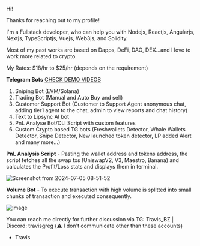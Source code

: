 Hi!

Thanks for reaching out to my profile!

I'm a Fullstack developer, who can help you with Nodejs, Reactjs, Angularjs, Nextjs, TypeScriptjs, Vuejs, Web3js, and Solidity.

Most of my past works are based on Dapps, DeFi, DAO, DEX...and I love to work more related to crypto.

My Rates: $18/hr to $25/hr (depends on the requirement)

**Telegram Bots** [CHECK DEMO VIDEOS](https://drive.google.com/drive/folders/1iDwVjJkbFJnldSrx2Tz3sb8NT8xTPZMM?usp=sharing)
1. Sniping Bot (EVM/Solana)
2. Trading Bot (Manual and Auto Buy and sell)
3. Customer Support Bot (Customer to Support Agent anonymous chat, adding tier1 agent to the chat, admin to view reports and chat history)
4. Text to Lipsync AI bot
5. PnL Analyse Bot/CLI Script with custom features
6. Custom Crypto based TG bots (Freshwallets Detector, Whale Wallets Detector, Snipe Detector, New launched token detector, LP added Alert and many more...)

**PnL Analysis Script** - Pasting the wallet address and tokens address, the script fetches all the swap txs (UniswapV2, V3, Maestro, Banana) and calculates the Profit/Loss stats and displays them in terminal.

![Screenshot from 2024-07-05 08-51-52](https://github.com/TrasherTravis/TrasherTravis/assets/69963432/f4ee4ac9-49f3-4afa-8775-4229d4780e1b)


**Volume Bot** - To execute transaction with high volume is splitted into small chunks of transaction and executed consequently.

   ![image](https://github.com/TrasherTravis/TrasherTravis/assets/69963432/7b76b97e-f6bf-4804-80e2-b74613f7c8d1)


You can reach me directly for further discussion via TG: Travis_BZ  | Discord: travisgreg (⚠️ I don't communicate other than these accounts)

- Travis

